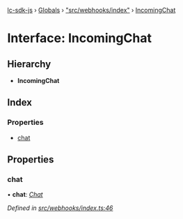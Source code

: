 [lc-sdk-js](../README.md) › [Globals](../globals.md) › ["src/webhooks/index"](../modules/_src_webhooks_index_.md) › [IncomingChat](_src_webhooks_index_.incomingchat.md)

# Interface: IncomingChat

## Hierarchy

* **IncomingChat**

## Index

### Properties

* [chat](_src_webhooks_index_.incomingchat.md#chat)

## Properties

###  chat

• **chat**: *[Chat](_src_objects_index_.chat.md)*

*Defined in [src/webhooks/index.ts:46](https://github.com/livechat/lc-sdk-js/blob/5281c0a/src/webhooks/index.ts#L46)*
